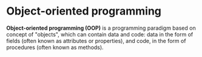 # Object-oriented programming

**Object-oriented programming (OOP)** is a programming paradigm based on concept of "objects", which can contain data and code: data in the form of fields (often known as attributes or properties), and code, in the form of procedures (often known as methods).
